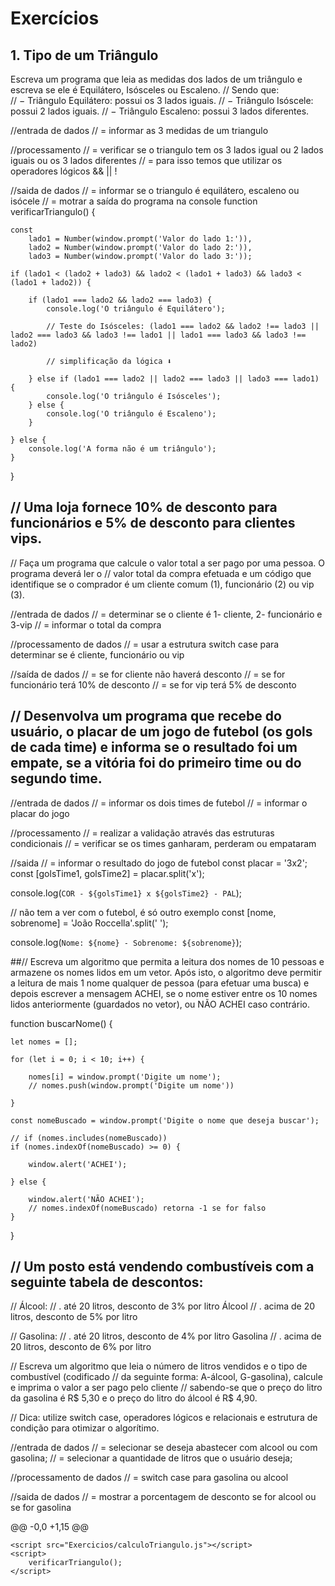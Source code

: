 
# Exercícios

## 1. Tipo de um Triângulo

 Escreva     um     programa que leia     as     medidas     dos     lados     de     um     triângulo     e    escreva    se    ele    é    Equilátero,    Isósceles    ou  Escaleno. 
// Sendo    que:    
// − Triângulo    Equilátero:    possui    os    3    lados    iguais.
// − Triângulo    Isóscele:    possui    2    lados    iguais.
// − Triângulo    Escaleno:    possui    3    lados    diferentes.


//entrada de dados
// = informar as 3 medidas de um triangulo

//processamento
// = verificar se o triangulo tem os 3 lados igual ou 2 lados iguais ou os 3 lados diferentes
// = para isso temos que utilizar os operadores lógicos && || ! 

//saida de dados
// = informar se o triangulo é equilátero, escaleno ou isócele
// = motrar a saída do programa na console
function verificarTriangulo() {

    const
        lado1 = Number(window.prompt('Valor do lado 1:')),
        lado2 = Number(window.prompt('Valor do lado 2:')),
        lado3 = Number(window.prompt('Valor do lado 3:'));

    if (lado1 < (lado2 + lado3) && lado2 < (lado1 + lado3) && lado3 < (lado1 + lado2)) {

        if (lado1 === lado2 && lado2 === lado3) {
            console.log('O triângulo é Equilátero');

            // Teste do Isósceles: (lado1 === lado2 && lado2 !== lado3 || lado2 === lado3 && lado3 !== lado1 || lado1 === lado3 && lado3 !== lado2) 

            // simplificação da lógica ⬇

        } else if (lado1 === lado2 || lado2 === lado3 || lado3 === lado1) {
            console.log('O triângulo é Isósceles');
        } else {
            console.log('O triângulo é Escaleno');
        }

    } else {
        console.log('A forma não é um triângulo');
    }

}

## // Uma loja fornece 10% de desconto para funcionários e 5% de desconto para clientes vips. 
// Faça um programa que calcule o valor total a ser pago por uma pessoa. O programa deverá ler o
// valor total da compra efetuada e um código que identifique se o comprador é um cliente comum (1), funcionário (2) ou vip (3).





//entrada de dados
// = determinar se o cliente é 1- cliente, 2- funcionário e 3-vip
// = informar o total da compra 

//processamento de dados
// = usar a estrutura switch case para determinar se é cliente, funcionário ou vip

//saída de dados
// = se for cliente não haverá desconto
// = se for funcionário terá 10% de desconto
// = se for vip terá 5% de desconto

## // Desenvolva um programa que recebe do usuário, o placar de um jogo de futebol (os gols de cada time) e informa se o resultado foi um empate, se a vitória foi do primeiro time ou do segundo time.


//entrada de dados
// = informar os dois times de futebol
// = informar o placar do jogo

//processamento
// = realizar a validação através das estruturas condicionais
// = verificar se os times ganharam, perderam ou empataram

//saida
// = informar o resultado do jogo de futebol
const placar = '3x2';
const [golsTime1, golsTime2] = placar.split('x');

console.log(`COR - ${golsTime1} x ${golsTime2} - PAL`);

// não tem a ver com o futebol, é só outro exemplo
const [nome, sobrenome] =  'João Roccella'.split(' ');

console.log(`Nome: ${nome} - Sobrenome: ${sobrenome}`);

##// Escreva um algoritmo que permita a leitura dos nomes de 10 pessoas e armazene os nomes lidos em um vetor. Após isto, o algoritmo deve permitir a leitura de mais 1 nome qualquer de pessoa (para efetuar uma busca) e depois escrever a mensagem ACHEI, se o nome estiver entre os 10 nomes lidos anteriormente (guardados no vetor), ou NÃO ACHEI caso contrário.

function buscarNome() {

    let nomes = [];
    
    for (let i = 0; i < 10; i++) {
        
        nomes[i] = window.prompt('Digite um nome');
        // nomes.push(window.prompt('Digite um nome'))
    
    }

    const nomeBuscado = window.prompt('Digite o nome que deseja buscar');

    // if (nomes.includes(nomeBuscado))
    if (nomes.indexOf(nomeBuscado) >= 0) {

        window.alert('ACHEI');

    } else {
        
        window.alert('NÃO ACHEI');
        // nomes.indexOf(nomeBuscado) retorna -1 se for falso
    }

}
## // Um posto está vendendo combustíveis com a seguinte tabela de descontos:



// Álcool:
// . até 20 litros, desconto de 3% por litro Álcool
// . acima de 20 litros, desconto de 5% por litro

// Gasolina:
// . até 20 litros, desconto de 4% por litro Gasolina
// . acima de 20 litros, desconto de 6% por litro

// Escreva um algoritmo que leia o número de litros vendidos e o tipo de combustível (codificado
// da seguinte forma: A-álcool, G-gasolina), calcule e imprima o valor a ser pago pelo cliente
// sabendo-se que o preço do litro da gasolina é R$ 5,30 e o preço do litro do álcool é R$ 4,90.

// Dica: utilize switch case, operadores lógicos e relacionais e estrutura de condição para otimizar o algorítimo.


//entrada de dados
// = selecionar se deseja abastecer com alcool ou com gasolina;
// = selecionar a quantidade de litros que o usuário deseja;

//processamento de dados
// = switch case para gasolina ou alcool

//saida de dados
// = mostrar a porcentagem de desconto se for alcool ou se for gasolina

@@ -0,0 +1,15 @@
<!DOCTYPE html>
<html lang="pt-BR">
<head>
    <meta charset="UTF-8">
    <meta name="viewport" content="width=device-width, initial-scale=1.0">
    <title>Exercícios</title>
</head>
<body>

    <script src="Exercicios/calculoTriangulo.js"></script>
    <script>
        verificarTriangulo();
    </script>
</body>
</html>